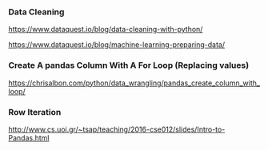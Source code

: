 ### Data Cleaning
https://www.dataquest.io/blog/data-cleaning-with-python/

https://www.dataquest.io/blog/machine-learning-preparing-data/


### Create A pandas Column With A For Loop (Replacing values)
https://chrisalbon.com/python/data_wrangling/pandas_create_column_with_loop/


### Row Iteration
http://www.cs.uoi.gr/~tsap/teaching/2016-cse012/slides/Intro-to-Pandas.html
